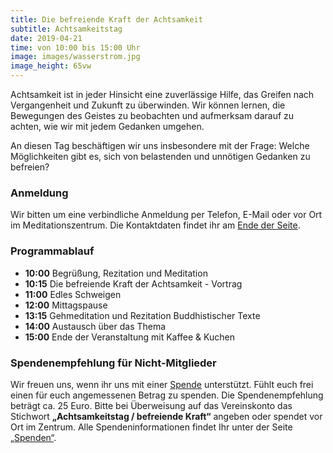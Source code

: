 ```yaml
---
title: Die befreiende Kraft der Achtsamkeit
subtitle: Achtsamkeitstag
date: 2019-04-21
time: von 10:00 bis 15:00 Uhr
image: images/wasserstrom.jpg
image_height: 65vw
---
```

Achtsamkeit ist in jeder Hinsicht eine zuverlässige Hilfe, das Greifen nach
Vergangenheit und Zukunft zu überwinden. Wir können lernen, die Bewegungen
des Geistes zu beobachten und aufmerksam darauf zu achten, wie wir mit
jedem Gedanken umgehen.

An diesen Tag beschäftigen wir uns insbesondere mit der Frage: Welche
Möglichkeiten gibt es, sich von belastenden und unnötigen Gedanken zu
befreien?

### Anmeldung
Wir bitten um eine verbindliche Anmeldung per Telefon, E-Mail oder vor Ort im Meditationszentrum.  Die Kontaktdaten findet ihr am [Ende der Seite](#footer).

### Programmablauf
- **10:00** Begrüßung, Rezitation und Meditation
- **10:15** Die befreiende Kraft der Achtsamkeit - Vortrag
- **11:00** Edles Schweigen
- **12:00** Mittagspause
- **13:15** Gehmeditation und Rezitation Buddhistischer Texte
- **14:00** Austausch über das Thema
- **15:00** Ende der Veranstaltung mit Kaffee & Kuchen

### Spendenempfehlung für Nicht-Mitglieder
Wir freuen uns, wenn ihr uns mit einer [Spende](spenden.html) unterstützt.  Fühlt euch frei einen für euch angemessenen Betrag zu spenden.  Die Spendenempfehlung beträgt ca. 25 Euro.  Bitte bei Überweisung auf das Vereinskonto das Stichwort **„Achtsamkeitstag / befreiende Kraft“** angeben oder spendet vor Ort im Zentrum. Alle Spendeninformationen findet Ihr unter der Seite [„Spenden“](spenden.html).
